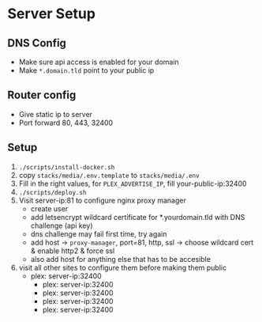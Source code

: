 # Server Setup

## DNS Config

* Make sure api access is enabled for your domain
* Make `*.domain.tld` point to your public ip

## Router config

* Give static ip to server
* Port forward 80, 443, 32400

## Setup

1. `./scripts/install-docker.sh`
2. copy `stacks/media/.env.template` to `stacks/media/.env`
3. Fill in the right values, for `PLEX_ADVERTISE_IP`, fill your-public-ip:32400
4. `./scripts/deploy.sh`
5. Visit server-ip:81 to configure nginx proxy manager
	* create user
	* add letsencrypt wildcard certificate for *.yourdomain.tld with DNS challenge (api key)
	* dns challenge may fail first time, try again
	* add host -> `proxy-manager`, port=81, http, ssl -> choose wildcard cert & enable http2 & force ssl
	* also add host for anything else that has to be accesible
6. visit all other sites to configure them before making them public
	* plex: server-ip:32400
        * plex: server-ip:32400
        * plex: server-ip:32400
        * plex: server-ip:32400
        * plex: server-ip:32400
